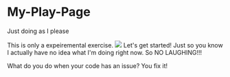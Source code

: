 # My-Play-Page
Just doing as I please
<!DOCTYPE html>
<html>
   This is only a expeiremental exercise.
  <img src="https://www8.gsb.columbia.edu/articles/sites/articles/files/article_detailedimage/resized%20code-coding-computer-330771_1920x1080.jpg">
  <head>
    
  </head>
  
  
  <body> Let's get started! Just so you know I actually have no idea what I'm doing right now. So NO LAUGHING!!!
  </body>
  
  
  <p> What do you do when your code has an issue? You fix it!</p>
